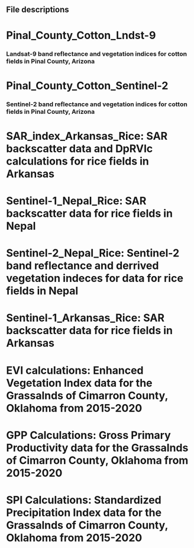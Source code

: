 ## File descriptions

# Pinal_County_Cotton_Lndst-9
### Landsat-9 band reflectance and vegetation indices for cotton fields in Pinal County, Arizona

# Pinal_County_Cotton_Sentinel-2
### Sentinel-2 band reflectance and vegetation indices for cotton fields in Pinal County, Arizona

# SAR_index_Arkansas_Rice: SAR backscatter data and DpRVIc calculations for rice fields in Arkansas

# Sentinel-1_Nepal_Rice: SAR backscatter data for rice fields in Nepal

# Sentinel-2_Nepal_Rice: Sentinel-2 band reflectance and derrived vegetation indeces for data for rice fields in Nepal

# Sentinel-1_Arkansas_Rice: SAR backscatter data for rice fields in Arkansas

# EVI calculations: Enhanced Vegetation Index data for the Grassalnds of Cimarron County, Oklahoma from 2015-2020

# GPP Calculations: Gross Primary Productivity data for the Grassalnds of Cimarron County, Oklahoma from 2015-2020

# SPI Calculations: Standardized Precipitation Index data for the Grassalnds of Cimarron County, Oklahoma from 2015-2020
